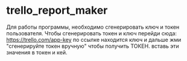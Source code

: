 # trello_report_maker
Для работы программы, необходимо сгенерировать ключ и токен пользователя. Чтобы сгенерировать токен и ключ перейди сюда: https://trello.com/app-key по ссылке находится ключ и дальше жми "сгенерируйте токен вручную"  чтобы получить ТОКЕН. вставь эти значения в токен и кей.
